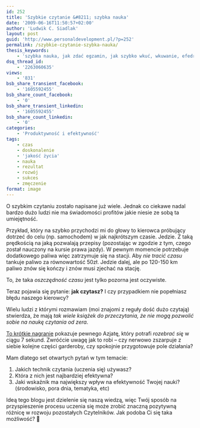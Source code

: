 ```yaml
---
id: 252
title: 'Szybkie czytanie &#8211; szybka nauka'
date: '2009-06-16T11:50:57+02:00'
author: 'Ludwik C. Siadlak'
layout: post
guid: 'http://www.personaldevelopment.pl/?p=252'
permalink: /szybkie-czytanie-szybka-nauka/
thesis_keywords:
    - 'szybka nauka, jak zdać egzamin, jak szybko wkuć, wkuwanie, efedryna, tusipect'
dsq_thread_id:
    - '2263060635'
views:
    - '831'
bsb_share_transient_facebook:
    - '1605592455'
bsb_share_count_facebook:
    - '0'
bsb_share_transient_linkedin:
    - '1605592455'
bsb_share_count_linkedin:
    - '0'
categories:
    - 'Produktywność i efektywność'
tags:
    - czas
    - doskonalenie
    - 'jakość życia'
    - nauka
    - rezultat
    - rozwój
    - sukces
    - zmęczenie
format: image
---
```


O szybkim czytaniu zostało napisane już wiele. Jednak co ciekawe nadal bardzo dużo ludzi nie ma świadomości profitów jakie niesie ze sobą ta umiejętność.

Przykład, który na szybko przychodzi mi do głowy to kierowca próbujący dotrzeć do celu (np. samochodem) w jak najkrótszym czasie. Jedzie. Z taką prędkością na jaką pozwalają przepisy (pozostając w zgodzie z tym, czego został nauczony na kursie prawa jazdy). W pewnym momencie potrzebuje dodatkowego paliwa więc zatrzymuje się na stacji. Aby *nie tracić czasu* tankuje paliwo za równowartość 50zł. Jedzie dalej, ale po 120-150 km paliwo znów się kończy i znów musi zjechać na stację.

To, że taka *oszczędność czasu* jest tylko pozorna jest oczywiste.

Teraz pojawia się pytanie: **jak czytasz?** I czy przypadkiem nie popełniasz błędu naszego kierowcy?

Wielu ludzi z którymi rozmawiam (moi znajomi z reguły dość dużo czytają) stwierdza, że mają *tak wiele książek do przeczytania, że nie mogą pozwolić sobie na naukę czytania od zera*.

[To krótkie nagranie](http://www.youtube.com/watch?v=DWp_f2Tkgcg&feature=player_embedded) pokazuje pewnego Azjatę, który potrafi *rozebrać się* w ciągu 7 sekund. Zwróćcie uwagę jak to robi – czy nerwowo zszarpuje z siebie kolejne części garderoby, czy spokojnie przygotowuje pole działania?

Mam dlatego set otwartych pytań w tym temacie:

1. Jakich technik czytania (uczenia się) używasz?
2. Która z nich jest najbardziej efektywna?
3. Jaki wskaźnik ma największy wpływ na efektywność Twojej nauki? (środowisko, pora dnia, tematyka, etc)

Ideą tego blogu jest dzielenie się naszą wiedzą, więc Twój sposób na przyspieszenie procesu uczenia się może zrobić znaczną pozytywną różnicę w rozwoju pozostałych Czytelników. Jak podoba Ci się taka możliwość? 🙂